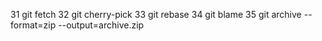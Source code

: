 31 git fetch 
32 git cherry-pick <commit>
33 git rebase <branch> 
34 git blame <file>
35 git archive --format=zip --output=archive.zip <branch>